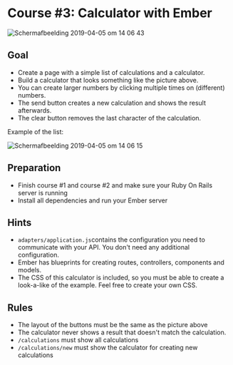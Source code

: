 # Course #3: Calculator with Ember

![Schermafbeelding 2019-04-05 om 14 06 43](https://user-images.githubusercontent.com/8591046/55628459-108cc680-57b1-11e9-81f0-d63d66c3847f.png)

## Goal
* Create a page with a simple list of calculations and a calculator.
* Build a calculator that looks something like the picture above.
* You can create larger numbers by clicking multiple times on (different) numbers.
* The send button creates a new calculation and shows the result afterwards.
* The clear button removes the last character of the calculation.

Example of the list:

![Schermafbeelding 2019-04-05 om 14 06 15](https://user-images.githubusercontent.com/8591046/55628460-108cc680-57b1-11e9-85ef-5f003850dd6c.png)

## Preparation
* Finish course #1 and course #2 and make sure your Ruby On Rails server is running
* Install all dependencies and run your Ember server

## Hints
* `adapters/application.js`contains the configuration you need to communicate with
your API. You don't need any additional configuration.
* Ember has blueprints for creating routes, controllers, components and models.
* The CSS of this calculator is included, so you must be able to create a look-a-like
of the example. Feel free to create your own CSS.

## Rules
* The layout of the buttons must be the same as the picture above
* The calculator never shows a result that doesn't match the calculation.
* `/calculations` must show all calculations
* `/calculations/new` must show the calculator for creating new calculations
